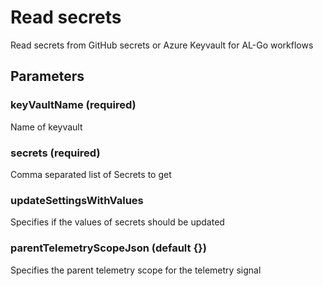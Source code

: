 # Read secrets
Read secrets from GitHub secrets or Azure Keyvault for AL-Go workflows
## Parameters
### keyVaultName (required)
Name of keyvault
### secrets (required)
Comma separated list of Secrets to get
### updateSettingsWithValues
Specifies if the values of secrets should be updated
### parentTelemetryScopeJson (default {})
Specifies the parent telemetry scope for the telemetry signal
